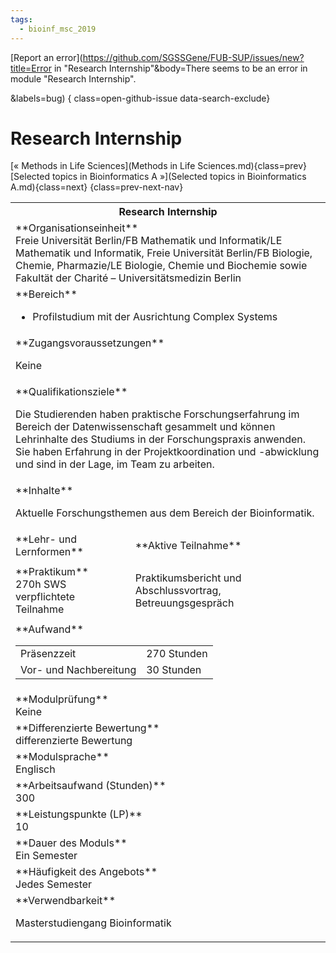 ```yaml
---
tags:
  - bioinf_msc_2019
---
```

[Report an error](https://github.com/SGSSGene/FUB-SUP/issues/new?title=Error in "Research Internship"&body=There seems to be an error in module "Research Internship".

<Describe here a slightly more detailed description of what is wrong>&labels=bug)
{ class=open-github-issue data-search-exclude}

# Research Internship

[« Methods in Life Sciences](Methods in Life Sciences.md){class=prev}
[Selected topics in Bioinformatics A »](Selected topics in Bioinformatics A.md){class=next}
{class=prev-next-nav}

<table markdown id="moduledesc">
<tr markdown class="moduledesc_head"><th colspan="2">Research Internship </th></tr>
<tr markdown><td colspan="2">**Organisationseinheit**   <br>Freie Universität Berlin/FB Mathematik und Informatik/LE Mathematik und Informatik, Freie Universität Berlin/FB Biologie, Chemie, Pharmazie/LE Biologie, Chemie und Biochemie sowie Fakultät der Charité – Universitätsmedizin Berlin</td></tr>

<tr markdown><td colspan="2">**Bereich**<br>


- Profilstudium mit der Ausrichtung Complex Systems

</td></tr>

<tr markdown><td colspan="2">**Zugangsvoraussetzungen** <br>

Keine


</td></tr>
<tr markdown><td colspan="2">**Qualifikationsziele**    <br>

Die Studierenden haben praktische Forschungserfahrung im Bereich der
Datenwissenschaft gesammelt und können Lehrinhalte des Studiums in der
Forschungspraxis anwenden. Sie haben Erfahrung in der Projektkoordination
und -abwicklung und sind in der Lage, im Team zu arbeiten.


</td></tr>
<tr markdown><td colspan="2">**Inhalte**                <br>

Aktuelle Forschungsthemen aus dem Bereich der Bioinformatik.


</td></tr>

<tr markdown><td>**Lehr- und Lernformen**</td><td>**Aktive Teilnahme**</td></tr>
<tr markdown><td> **Praktikum** <br>270h SWS <br> verpflichtete Teilnahme</td><td>

Praktikumsbericht und Abschlussvortrag, Betreuungsgespräch
</td></tr>
<tr markdown><td colspan="2">**Aufwand**                <br>
<table class="aufwand_table">
<tr><td>Präsenzzeit</td><td>270 Stunden</td></tr>
<tr><td>Vor- und Nachbereitung</td><td>30 Stunden</td></tr>
</table>

</td></tr>
<tr markdown><td colspan="2">**Modulprüfung**             <br>Keine


</td></tr>
<tr markdown><td colspan="2">**Differenzierte Bewertung** <br>differenzierte Bewertung

</td></tr>
<tr markdown><td colspan="2">**Modulsprache**             <br>Englisch</td></tr>
<tr markdown><td colspan="2">**Arbeitsaufwand (Stunden)** <br>300</td></tr>
<tr markdown><td colspan="2">**Leistungspunkte (LP)**     <br>10</td></tr>
<tr markdown><td colspan="2">**Dauer des Moduls**         <br>Ein Semester</td></tr>
<tr markdown><td colspan="2">**Häufigkeit des Angebots**  <br>Jedes Semester</td></tr>
<tr markdown><td colspan="2">**Verwendbarkeit**           <br>

Masterstudiengang Bioinformatik


</td></tr>

</table>

